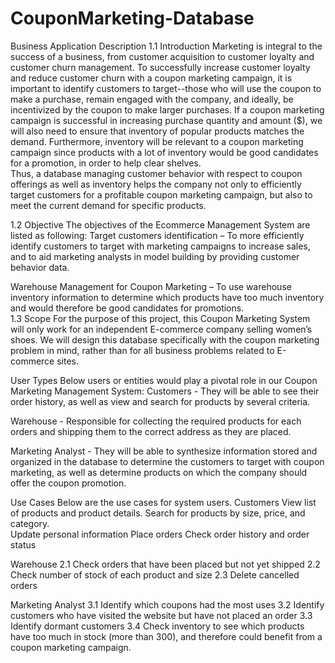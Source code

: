 # CouponMarketing-Database
Business Application Description
1.1 Introduction
Marketing is integral to the success of a business, from customer acquisition to customer loyalty and customer churn management.  To successfully increase customer loyalty and reduce customer churn with a coupon marketing campaign, it is important to identify customers to target--those who will use the coupon to make a purchase, remain engaged with the company, and ideally, be incentivized by the coupon to make larger purchases.  If a coupon marketing campaign is successful in increasing purchase quantity and amount ($), we will also need to ensure that inventory of popular products matches the demand.  Furthermore, inventory will be relevant to a coupon marketing campaign since products with a lot of inventory would be good candidates for a promotion, in order to help clear shelves.   
Thus, a database managing customer behavior with respect to coupon offerings as well as inventory helps the company not only to efficiently target customers for a profitable coupon marketing campaign, but also to meet the current demand for specific products. 

1.2 Objective 
The objectives of the Ecommerce Management System are listed as following: 
Target customers identification –  To more efficiently identify customers to target with marketing campaigns to increase sales, and to aid marketing analysts in model building by providing customer behavior data.

Warehouse Management for Coupon Marketing – To use warehouse inventory information to determine which products have too much inventory and would therefore be good candidates for promotions.  
1.3 Scope
For the purpose of this project, this Coupon Marketing System will only work for an independent E-commerce company selling women’s shoes. We will design this database specifically with the coupon marketing problem in mind, rather than for all business problems related to E-commerce sites.

User Types
Below users or entities would play a pivotal role in our Coupon Marketing Management System:
Customers - They will be able to see their order history, as well as view and search for products by several criteria.  

Warehouse - Responsible for collecting the required products for each orders and shipping them to the correct address as they are placed.

Marketing Analyst - They will be able to synthesize information stored and organized in the database to determine the customers to target with coupon marketing, as well as determine products on which the company should offer the coupon promotion. 

Use Cases 
Below are the use cases for system users.
Customers 
 View list of products and product details.
 Search for products by size, price, and category.  
 Update personal information
 Place orders
 Check order history and order status 

Warehouse 
2.1 Check orders that have been placed but not yet shipped
2.2 Check number of stock of each product and size
2.3 Delete cancelled orders

Marketing Analyst 
3.1 Identify which coupons had the most uses
3.2 Identify customers who have visited the website but have not placed an order
3.3 Identify dormant customers
3.4 Check inventory to see which products have too much in stock (more than 300), and therefore could benefit from a coupon marketing campaign.
